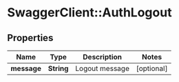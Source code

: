 # SwaggerClient::AuthLogout

## Properties
Name | Type | Description | Notes
------------ | ------------- | ------------- | -------------
**message** | **String** | Logout message | [optional] 


